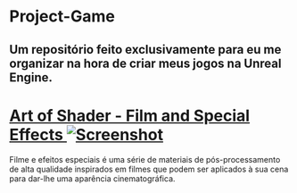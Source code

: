 # Project-Game
Um repositório feito exclusivamente para eu me organizar na hora de criar meus jogos na Unreal Engine.
---
<div>
  <h1>
    <a href="https://www.unrealengine.com/marketplace/en-US/product/art-of-shader-film-and-special-effects" target="_blank" >
      Art of Shader - Film and Special Effects
    </a>
    <a href="https://cdn1.epicgames.com/ue/product/Screenshot/AOSFilmAndSpecialEffectsScreensho08-1920x1080-db01910cc895450afdb69e6ad7552213.png?resize=1&w=1920" target="_blank">
      <img src="https://cdn1.epicgames.com/ue/product/Screenshot/AOSFilmAndSpecialEffectsScreensho08-1920x1080-db01910cc895450afdb69e6ad7552213.png?resize=1&w=1920" alt="Screenshot">
    </a>
  </h1>
  <p>
  Filme e efeitos especiais é uma série de materiais de pós-processamento de alta qualidade inspirados em filmes que podem ser aplicados à sua cena para dar-lhe uma aparência cinematográfica.
  </p>
</div>

